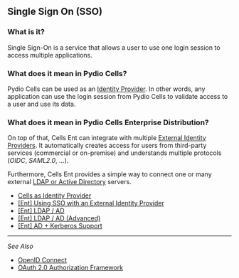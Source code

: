 ## Single Sign On (SSO)

### What is it?

Single Sign-On is a service that allows a user to use one login session to access multiple applications.

### What does it mean in Pydio Cells?

Pydio Cells can be used as an [Identity Provider](./cells-identity-provider). In other words, any application can use the login session from Pydio Cells to validate access to a user and use its data.

### What does it mean in Pydio Cells Enterprise Distribution?

On top of that, Cells Ent can integrate with multiple [External Identity Providers](./ed-using-sso-external-identity-provider). It automatically creates access for users from third-party services (commercial or on-premise) and understands multiple protocols (*OIDC*, *SAML2.0*, ...).

Furthermore, Cells Ent provides a simple way to connect one or many external [LDAP or Active Directory](./ed-binding-ldap) servers.

- [Cells as Identity Provider](../cells-as-identity-provider/)
- [[Ent] Using SSO with an External Identity Provider](../ent-using-sso-with-an-external-identity-provider/)
- [[Ent] LDAP / AD](../ent-ldap-ad/)
- [[Ent] LDAP / AD (Advanced)](../ent-ldap-ad-advanced/)
- [[Ent] AD + Kerberos Support](../ent-ad-kerberos-support/)

--------------------------------------------------------------------------------------------------------
_See Also_

- [OpenID Connect](https://openid.net/connect/)
- [OAuth 2.0 Authorization Framework](https://tools.ietf.org/html/rfc6749)
